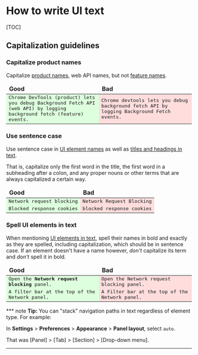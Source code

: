 # How to write UI text

[TOC]

## Capitalization guidelines

### Capitalize product names

Capitalize [product names](https://developers.google.com/style/product-names#capitalize),
web API names, but not [feature names](https://developers.google.com/style/product-names#feature-names).

<table style="width:100%">
<thead style="font-weight:bold">
<tr><td style="width:50%">Good</td><td style="width:50%">Bad</td></tr>
</thead>
<tr style="font-family:monospace">
<td style="background:#dfd">
Chrome DevTools (product) lets you debug Background Fetch API (web API) by
logging background fetch (feature) events.
</td>
<td style="background:#fdd">
Chrome devtools lets you debug background fetch API by logging
Background Fetch events.
</td>
</tr>
</table>

### Use sentence case

Use sentence case in [UI element names](https://m3.material.io/foundations/content-design/style-guide/ux-writing-best-practices#fc5c2a78-f4bf-4d42-bdac-42ff80391129) as well as [titles and headings in text](https://developers.google.com/style/capitalization#capitalization-in-titles-and-headings).

That is, capitalize only the first word in the title, the first word in a
subheading after a colon, and any proper nouns or other terms that are
always capitalized a certain way.

<table style="width:100%">
<thead style="font-weight:bold">
<tr><td style="width:50%">Good</td><td style="width:50%">Bad</td></tr>
</thead>
<tr style="font-family:monospace">
<td style="background:#dfd">
Network request blocking
</td>
<td style="background:#fdd">
Network Request Blocking
</td>
</tr>
<tr style="font-family:monospace">
<td style="background:#dfd">
Blocked response cookies
</td>
<td style="background:#fdd">
blocked response cookies
</td>
</tr>
</table>

### Spell UI elements in text

When mentioning [UI elements in text](https://developers.google.com/style/ui-elements#formatting),
spell their names in bold and exactly as they are spelled, including
capitalization, which should be in sentence case. If an element doesn't have a
name however, <em>don't</em> capitalize its term and <em>don't</em> spell it in
bold.

<table style="width:100%">
<thead style="font-weight:bold">
<tr><td style="width:50%">Good</td><td style="width:50%">Bad</td></tr>
</thead>
<tr style="font-family:monospace">
<td style="background:#dfd">
Open the <b>Network request blocking</b> panel.
</td>
<td style="background:#fdd">
Open the Network request blocking panel.
</td>
</tr>
<tr style="font-family:monospace">
<td style="background:#dfd">
A filter bar at the top of the Network panel.
</td>
<td style="background:#fdd">
A Filter bar at the top of the Network panel.
</td>
</tr>
</table>

*** note
**Tip:** You can "stack" navigation paths in text regardless of element type.
For example:

In **Settings** > **Preferences** > **Appearance** > **Panel layout**,
select `auto`.

That was [Panel] > [Tab] > [Section] > [Drop-down menu].
***
